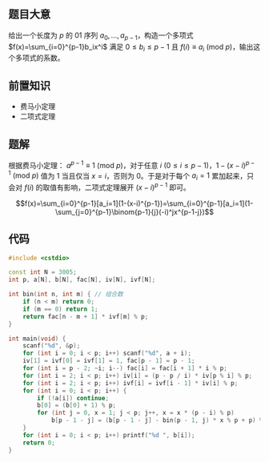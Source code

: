 ## 题目大意
给出一个长度为 $p$ 的 $01$ 序列 $a_0,\ldots,a_{p-1}$，构造一个多项式 $f(x)=\sum_{i=0}^{p-1}b_ix^i$ 满足 $0\leq b_i\leq p-1$ 且 $f(i)\equiv a_i\ (\mathrm{mod}\ p)$，输出这个多项式的系数。

## 前置知识
- 费马小定理
- 二项式定理

## 题解
根据费马小定理： $a^{p-1}\equiv1\ (\mathrm{mod}\ p)$，对于任意 $i\ (0\leq i\leq p-1)$，$1-(x-i)^{p-1}\ (\mathrm{mod}\ p)$ 值为 $1$ 当且仅当 $x=i$，否则为 $0$。于是对于每个 $a_i=1$ 累加起来，只会对 $f(i)$ 的取值有影响，二项式定理展开 $(x-i)^{p-1}$ 即可。

$$f(x)=\sum_{i=0}^{p-1}[a_i=1](1-(x-i)^{p-1})=\sum_{i=0}^{p-1}[a_i=1](1-\sum_{j=0}^{p-1}\binom{p-1}{j}(-i)^jx^{p-1-j})$$

## 代码
```cpp
#include <cstdio>

const int N = 3005;
int p, a[N], b[N], fac[N], iv[N], ivf[N];

int bin(int n, int m) { // 组合数
    if (n < m) return 0;
    if (m == 0) return 1;
    return fac[n - m + 1] * ivf[m] % p;
}

int main(void) {
    scanf("%d", &p);
    for (int i = 0; i < p; i++) scanf("%d", a + i);
    iv[1] = ivf[0] = ivf[1] = 1, fac[p - 1] = p - 1;
    for (int i = p - 2; ~i; i--) fac[i] = fac[i + 1] * i % p;
    for (int i = 2; i < p; i++) iv[i] = (p - p / i) * iv[p % i] % p;
    for (int i = 2; i < p; i++) ivf[i] = ivf[i - 1] * iv[i] % p;
    for (int i = 0; i < p; i++) {
        if (!a[i]) continue;
        b[0] = (b[0] + 1) % p;
        for (int j = 0, x = 1; j < p; j++, x = x * (p - i) % p)
            b[p - 1 - j] = (b[p - 1 - j] - bin(p - 1, j) * x % p + p) % p; // 1 - (x - i) ^ (p - 1)
    }
    for (int i = 0; i < p; i++) printf("%d ", b[i]);
    return 0;
}
```